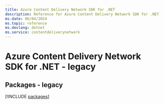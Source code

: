 ```yaml
---
title: Azure Content Delivery Network SDK for .NET
description: Reference for Azure Content Delivery Network SDK for .NET
ms.date: 06/04/2024
ms.topic: reference
ms.devlang: dotnet
ms.service: contentdeliverynetwork
---
```

# Azure Content Delivery Network SDK for .NET - legacy
## Packages - legacy
[!INCLUDE [packages](content-delivery-network-index.md)]